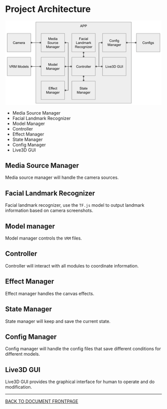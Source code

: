 # Project Architecture

![block-diagram](../asset/design/block-diagram.png)

 - Media Source Manager
 - Facial Landmark Recognizer
 - Model Manager
 - Controller
 - Effect Manager
 - State Manager
 - Config Manager
 - Live3D GUI

## Media Source Manager

Media source manager will handle the camera sources.

## Facial Landmark Recognizer

Facial landmark recognizer, use the `TF.js` model to output landmark information based on camera screenshots.

## Model manager

Model manager controls the `VRM` files.

## Controller

Controller will interact with all modules to coordinate information.

## Effect Manager

Effect manager handles the canvas effects.

## State Manager

State manager will keep and save the current state.

## Config Manager

Config manager will handle the config files that save different conditions for different models.

## Live3D GUI

Live3D GUI provides the graphical interface for human to operate and do modification.


----

[BACK TO DOCUMENT FRONTPAGE](/)
